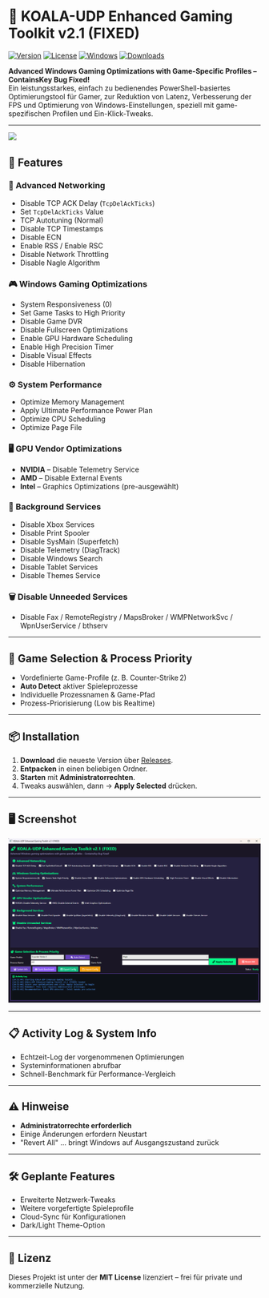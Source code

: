 # 🐨 KOALA-UDP Enhanced Gaming Toolkit v2.1 (FIXED)

[![Version](https://img.shields.io/badge/version-2.1-green.svg)]()
[![License](https://img.shields.io/badge/license-MIT-blue.svg)](LICENSE)
[![Windows](https://img.shields.io/badge/platform-Windows-blue.svg)]()
[![Downloads](https://img.shields.io/github/downloads/KOALAaufPILLEN/KOALAOptimizer/total.svg)]()

**Advanced Windows Gaming Optimizations with Game-Specific Profiles – ContainsKey Bug Fixed!**  
Ein leistungsstarkes, einfach zu bedienendes PowerShell-basiertes Optimierungstool für Gamer, zur Reduktion von Latenz, Verbesserung der FPS und Optimierung von Windows-Einstellungen, speziell mit game-spezifischen Profilen und Ein-Klick-Tweaks.

---

<img src="https://github.com/KOALAaufPILLEN/KoalaSleep/assets/92574026/401f5135-cf60-4708-8372-48a082dc8003.png" width="350">

## 🚀 Features

### 🔗 Advanced Networking
- Disable TCP ACK Delay (`TcpDelAckTicks`)
- Set `TcpDelAckTicks` Value
- TCP Autotuning (Normal)
- Disable TCP Timestamps
- Disable ECN
- Enable RSS / Enable RSC
- Disable Network Throttling
- Disable Nagle Algorithm

### 🎮 Windows Gaming Optimizations
- System Responsiveness (0)
- Set Game Tasks to High Priority
- Disable Game DVR
- Disable Fullscreen Optimizations
- Enable GPU Hardware Scheduling
- Enable High Precision Timer
- Disable Visual Effects
- Disable Hibernation

### ⚙️ System Performance
- Optimize Memory Management
- Apply Ultimate Performance Power Plan
- Optimize CPU Scheduling
- Optimize Page File

### 🖥️ GPU Vendor Optimizations
- **NVIDIA** – Disable Telemetry Service  
- **AMD** – Disable External Events  
- **Intel** – Graphics Optimizations (pre-ausgewählt)

### 🔧 Background Services
- Disable Xbox Services
- Disable Print Spooler
- Disable SysMain (Superfetch)
- Disable Telemetry (DiagTrack)
- Disable Windows Search
- Disable Tablet Services
- Disable Themes Service

### 🗑 Disable Unneeded Services
- Disable Fax / RemoteRegistry / MapsBroker / WMPNetworkSvc / WpnUserService / bthserv

---

## 🎯 Game Selection & Process Priority
- Vordefinierte Game-Profile (z. B. Counter-Strike 2)
- **Auto Detect** aktiver Spieleprozesse
- Individuelle Prozessnamen & Game-Pfad
- Prozess-Priorisierung (Low bis Realtime)

---

## 📦 Installation
1. **Download** die neueste Version über [Releases](https://github.com/KOALAaufPILLEN/KOALAOptimizer/releases).
2. **Entpacken** in einen beliebigen Ordner.
3. **Starten** mit **Administratorrechten**.
4. Tweaks auswählen, dann → **Apply Selected** drücken.

---

## 🖥️ Screenshot
![KOALA-UDP Screenshot](https://github.com/KOALAaufPILLEN/KOALAOptimizer/blob/main/screenshot.png)

---

## 📋 Activity Log & System Info
- Echtzeit-Log der vorgenommenen Optimierungen
- Systeminformationen abrufbar
- Schnell-Benchmark für Performance-Vergleich

---

## ⚠️ Hinweise
- **Administratorrechte erforderlich**
- Einige Änderungen erfordern Neustart
- "Revert All" … bringt Windows auf Ausgangszustand zurück

---

## 🛠️ Geplante Features
- Erweiterte Netzwerk-Tweaks
- Weitere vorgefertigte Spieleprofile
- Cloud-Sync für Konfigurationen
- Dark/Light Theme-Option

---

## 📜 Lizenz
Dieses Projekt ist unter der **MIT License** lizenziert – frei für private und kommerzielle Nutzung.

